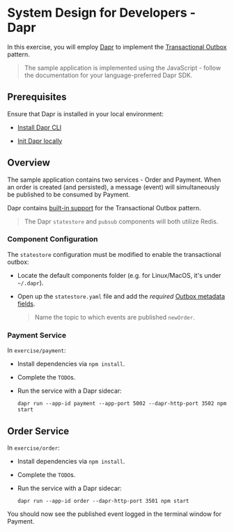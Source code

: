 # System Design for Developers - Dapr 
In this exercise, you will employ [Dapr](https://dapr.io/) to implement the [Transactional Outbox](https://microservices.io/patterns/data/transactional-outbox.html) pattern. 

> The sample application is implemented using the JavaScript - follow the documentation for your language-preferred Dapr SDK.

## Prerequisites
Ensure that Dapr is installed in your local environment:

*   [Install Dapr CLI](https://docs.dapr.io/getting-started/install-dapr-cli/)

*   [Init Dapr locally](https://docs.dapr.io/getting-started/install-dapr-selfhost/)

## Overview
The sample application contains two services - Order and Payment. When an order is created (and persisted), a message (event) will simultaneously be published to be consumed by Payment.

Dapr contains [built-in support](https://docs.dapr.io/developing-applications/building-blocks/state-management/howto-outbox/) for the Transactional Outbox pattern.

> The Dapr `statestore` and `pubsub` components will both utilize Redis.

### Component Configuration
The `statestore` configuration must be modified to enable the transactional outbox:

*   Locate the default components folder (e.g. for Linux/MacOS, it's under `~/.dapr`).

*   Open up the `statestore.yaml` file and add the *required* [Outbox metadata fields](https://docs.dapr.io/developing-applications/building-blocks/state-management/howto-outbox/#metadata-fields).

    > Name the topic to which events are published `newOrder`.

### Payment Service
In `exercise/payment`:

*   Install dependencies via `npm install`.

*   Complete the `TODO`s.

*   Run the service with a Dapr sidecar:

        dapr run --app-id payment --app-port 5002 --dapr-http-port 3502 npm start

## Order Service
In `exercise/order`:

*   Install dependencies via `npm install`.

*   Complete the `TODO`s.

*   Run the service with a Dapr sidecar:

        dapr run --app-id order --dapr-http-port 3501 npm start

You should now see the published event logged in the terminal window for Payment.